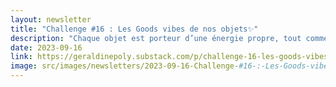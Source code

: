 ```yaml
---
layout: newsletter
title: "Challenge #16 : Les Goods vibes de nos objets✨"
description: "Chaque objet est porteur d’une énergie propre, tout comme les murs et les lieux. Les objets conservent les énergies du passé et les souvenirs. 🧘‍♂️🏡"
date: 2023-09-16
link: https://geraldinepoly.substack.com/p/challenge-16-les-goods-vibes-de-nos
image: src/images/newsletters/2023-09-16-Challenge-#16-:-Les-Goods-vibes-de-nos-objets✨.jpeg
---
```

